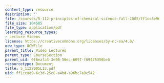 ```yaml
---
content_type: resource
description: ''
file: /courses/5-112-principles-of-chemical-science-fall-2005/ff1cc8e96c3d25c0a4bda96bc7a9c542_5_1122005L13.pdf
file_size: 104585
file_type: application/pdf
learning_resource_types:
- Lecture Videos
license: https://creativecommons.org/licenses/by-nc-sa/4.0/
ocw_type: OCWFile
parent_title: Video Lectures
parent_type: CourseSection
parent_uid: 0f6eafa3-3e90-56ec-6097-f69475356be6
resourcetype: Document
title: 5_1122005L13.pdf
uid: ff1cc8e9-6c3d-25c0-a4bd-a96bc7a9c542
---
```

